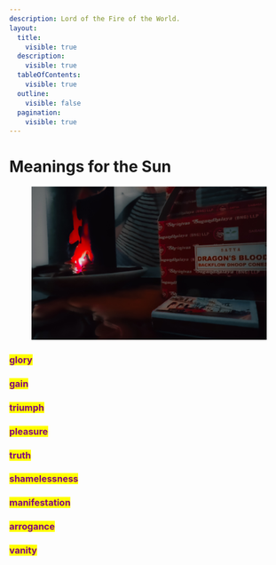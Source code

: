 ```yaml
---
description: Lord of the Fire of the World.
layout:
  title:
    visible: true
  description:
    visible: true
  tableOfContents:
    visible: true
  outline:
    visible: false
  pagination:
    visible: true
---
```


# Meanings for the Sun

<figure><img src="../../../../../../../.gitbook/assets/IMG_8546.jpg" alt=""><figcaption></figcaption></figure>

### <mark style="color:purple;">glory</mark>&#x20;

### <mark style="color:purple;">gain</mark>&#x20;

### <mark style="color:purple;">triumph</mark>&#x20;

### <mark style="color:purple;">pleasure</mark>&#x20;

### <mark style="color:purple;">truth</mark>&#x20;

### <mark style="color:purple;">shamelessness</mark>&#x20;

### <mark style="color:purple;">manifestation</mark>&#x20;

### <mark style="color:purple;">arrogance</mark>&#x20;

### <mark style="color:purple;">vanity</mark>

